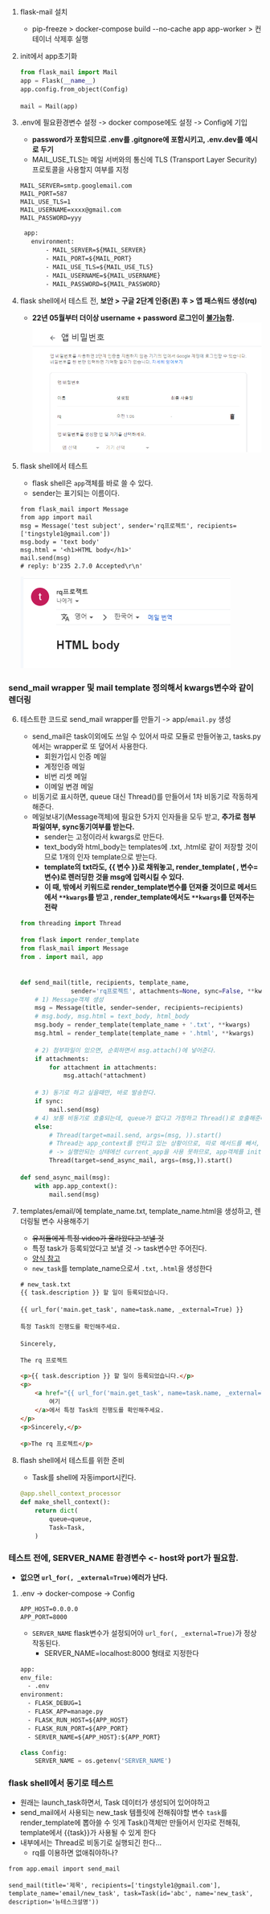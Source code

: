 1. flask-mail 설치
   - pip-freeze > docker-compose build --no-cache app app-worker > 컨테이너 삭제후 실행
   
2. init에서 app초기화
    ```python
    from flask_mail import Mail
    app = Flask(__name__)
    app.config.from_object(Config)
    
    mail = Mail(app)
    ```
   
3. .env에 필요환경변수 설정 -> docker compose에도 설정 -> Config에 기입
   - **password가 포함되므로 .env를 .gitgnore에 포함시키고, .env.dev를 예시로 두기**
   - MAIL_USE_TLS는 메일 서버와의 통신에 TLS (Transport Layer Security) 프로토콜을 사용할지 여부를 지정
   ```dotenv
   MAIL_SERVER=smtp.googlemail.com
   MAIL_PORT=587
   MAIL_USE_TLS=1
   MAIL_USERNAME=xxxx@gmail.com
   MAIL_PASSWORD=yyy
   ```
   ```dockerfile
    app:
      environment:
          - MAIL_SERVER=${MAIL_SERVER}
          - MAIL_PORT=${MAIL_PORT}
          - MAIL_USE_TLS=${MAIL_USE_TLS}
          - MAIL_USERNAME=${MAIL_USERNAME}
          - MAIL_PASSWORD=${MAIL_PASSWORD}
   ```
4. flask shell에서 테스트 전, **보안 > 구글 2단계 인증(폰) 후 > 앱 패스워드 생성(rq)**
   - **22년 05월부터 더이상 username + password 로그인이 [불가능](https://stackoverflow.com/questions/16512592/login-credentials-not-working-with-gmail-smtp)함.**
   ![img.png](images/app_password.png)
5. flask shell에서 테스트
    - flask shell은 `app`객체를 바로 쓸 수 있다.
    - sender는 표기되는 이름이다.
    ```shell
    from flask_mail import Message
    from app import mail
    msg = Message('test subject', sender='rq프로젝트', recipients=['tingstyle1@gmail.com'])
    msg.body = 'text body'
    msg.html = '<h1>HTML body</h1>'
    mail.send(msg)
    # reply: b'235 2.7.0 Accepted\r\n'   
    ```
    ![img.png](images/email_ex.png)

### send_mail wrapper 및 mail template 정의해서 kwargs변수와 같이 렌더링
6. 테스트한 코드로 send_mail wrapper를 만들기 -> app/`email.py` 생성
   - send_mail은 task이외에도 쓰일 수 있어서 따로 모듈로 만들어놓고, tasks.py에서는 wrapper로 또 덮어서 사용한다.
     - 회원가입시 인증 메일
     - 계정인증 메일
     - 비번 리셋 메일
     - 이메일 변경 메일 
   - 비동기로 표시하면, queue 대신 Thread()를 만들어서 1차 비동기로 작동하게 해준다.
   - 메일보내기(Message객체)에 필요한 5가지 인자들을 모두 받고, **추가로 첨부파일여부, sync동기여부를 받는다.**
     - sender는 고정이라서 kwargs로 만든다.
     - text_body와 html_body는 templates에 .txt, .html로 같이 저장할 것이므로 1개의 인자 template으로 받는다.
     - **template의 txt라도, {{ 변수 }}로 채워놓고, render_template( , 변수=변수)로 렌러딩한 것을 msg에 입력시킬 수 있다.**
     - **이 때, 밖에서 키워드로 render_template변수를 던져줄 것이므로 메서드에서 `**kwargs`를 받고 , render_template에서도 `**kwargs`를 던져주는 전략**

    ```python
    from threading import Thread
    
    from flask import render_template
    from flask_mail import Message
    from . import mail, app
    
    
    def send_mail(title, recipients, template_name,
                  sender='rq프로젝트', attachments=None, sync=False, **kwargs):
        # 1) Message객체 생성
        msg = Message(title, sender=sender, recipients=recipients)
        # msg.body, msg.html = text_body, html_body
        msg.body = render_template(template_name + '.txt', **kwargs)
        msg.html = render_template(template_name + '.html', **kwargs)
    
        # 2) 첨부파일이 있으면, 순회하면서 msg.attach()에 넣어준다.
        if attachments:
            for attachment in attachments:
                msg.attach(*attachment)
    
        # 3) 동기로 하고 싶을때만, 바로 발송한다.
        if sync:
            mail.send(msg)
        # 4) 보통 비동기로 호출되는데, queue가 없다고 가정하고 Thread()로 호출해준다.
        else:
            # Thread(target=mail.send, args=(msg, )).start()
            # Thread는 app_context를 안타고 있는 상황이므로, 따로 메서드를 빼서, app_context내에서 실행되어야한다
            # -> 실행안되는 상태에선 current_app을 사용 못하므로, app객체를 init(.)에서 가져와야한다.
            Thread(target=send_async_mail, args=(msg,)).start()
    
   def send_async_mail(msg):
        with app.app_context():
            mail.send(msg)
    ```
   

7. templates/email/에 template_name.txt, template_name.html을 생성하고, 렌더링될 변수 사용해주기
    - ~~유저들에게 특정 video가 올라왔다고 보낼 것~~
    - 특정 task가 등록되었다고 보낼 것 -> task변수만 주어진다.
    - [양식 참고](https://blog.miguelgrinberg.com/post/the-flask-mega-tutorial-part-x-email-support)
    - `new_task`를 template_name으로서 `.txt`, `.html`을 생성한다
    ```html
    # new_task.txt
    {{ task.description }} 할 일이 등록되었습니다.
    
    {{ url_for('main.get_task', name=task.name, _external=True) }}
    
    특정 Task의 진행도를 확인해주세요.
    
    Sincerely,
    
    The rq 프로젝트
    ```
    ```html
    <p>{{ task.description }} 할 일이 등록되었습니다.</p>
    <p>
        <a href="{{ url_for('main.get_task', name=task.name, _external=True) }}">
            여기
        </a>에서 특정 Task의 진행도를 확인해주세요.
    </p>
    <p>Sincerely,</p>
    
    <p>The rq 프로젝트</p>
    ```
   
8. flash shell에서 테스트를 위한 준비
    - Task를 shell에 자동import시킨다.
    ```python
    @app.shell_context_processor
    def make_shell_context():
        return dict(
            queue=queue,
            Task=Task,
        )
    ```

### 테스트 전에, SERVER_NAME 환경변수 <- host와 port가 필요함.
- **없으면 `url_for(, _external=True)`에러가 난다.**

1. .env -> docker-compose -> Config
    ```shell
    APP_HOST=0.0.0.0
    APP_PORT=8000
    ```
    - `SERVER_NAME` flask변수가 설정되어야 `url_for(, _external=True)`가 정상 작동된다.
        - SERVER_NAME=localhost:8000 형태로 지정한다  
    ```dockerfile
    app:
    env_file:
      - .env
    environment:
      - FLASK_DEBUG=1
      - FLASK_APP=manage.py
      - FLASK_RUN_HOST=${APP_HOST}
      - FLASK_RUN_PORT=${APP_PORT}
      - SERVER_NAME=${APP_HOST}:${APP_PORT}
    ```
    ```python
    class Config:
        SERVER_NAME = os.getenv('SERVER_NAME')
    ```
### flask shell에서 동기로 테스트
- 원래는 launch_task하면서, Task 데이터가 생성되어 있어야하고
- send_mail에서 사용되는 new_task 템플릿에 전해줘야할 변수 `task`를 render_template에 뽑아쓸 수 잇게 Task()객체만 만들어서 인자로 전해줘, template에서 {{task}}가 사용될 수 있게 한다
- 내부에서는 Thread로 비동기로 실행되긴 한다...
  - rq를 이용하면 없애줘야하나?
```shell
from app.email import send_mail

send_mail(title='제목', recipients=['tingstyle1@gmail.com'], template_name='email/new_task', task=Task(id='abc', name='new_task', description='뉴테스크설명'))
```

